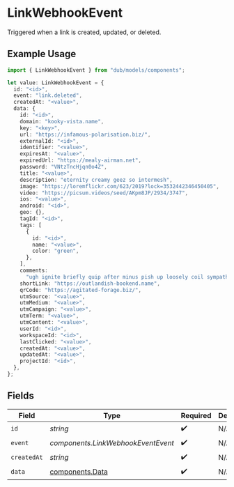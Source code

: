 # LinkWebhookEvent

Triggered when a link is created, updated, or deleted.

## Example Usage

```typescript
import { LinkWebhookEvent } from "dub/models/components";

let value: LinkWebhookEvent = {
  id: "<id>",
  event: "link.deleted",
  createdAt: "<value>",
  data: {
    id: "<id>",
    domain: "kooky-vista.name",
    key: "<key>",
    url: "https://infamous-polarisation.biz/",
    externalId: "<id>",
    identifier: "<value>",
    expiresAt: "<value>",
    expiredUrl: "https://mealy-airman.net",
    password: "VNtzTncHjqn0o4Z",
    title: "<value>",
    description: "eternity creamy geez so intermesh",
    image: "https://loremflickr.com/623/2019?lock=3532442346450405",
    video: "https://picsum.videos/seed/AKpm8JP/2934/3747",
    ios: "<value>",
    android: "<id>",
    geo: {},
    tagId: "<id>",
    tags: [
      {
        id: "<id>",
        name: "<value>",
        color: "green",
      },
    ],
    comments:
      "ugh ignite briefly quip after minus pish up loosely coil sympathetically whether convoke confirm mid individual reboot",
    shortLink: "https://outlandish-bookend.name",
    qrCode: "https://agitated-forage.biz/",
    utmSource: "<value>",
    utmMedium: "<value>",
    utmCampaign: "<value>",
    utmTerm: "<value>",
    utmContent: "<value>",
    userId: "<id>",
    workspaceId: "<id>",
    lastClicked: "<value>",
    createdAt: "<value>",
    updatedAt: "<value>",
    projectId: "<id>",
  },
};
```

## Fields

| Field                                              | Type                                               | Required                                           | Description                                        |
| -------------------------------------------------- | -------------------------------------------------- | -------------------------------------------------- | -------------------------------------------------- |
| `id`                                               | *string*                                           | :heavy_check_mark:                                 | N/A                                                |
| `event`                                            | *components.LinkWebhookEventEvent*                 | :heavy_check_mark:                                 | N/A                                                |
| `createdAt`                                        | *string*                                           | :heavy_check_mark:                                 | N/A                                                |
| `data`                                             | [components.Data](../../models/components/data.md) | :heavy_check_mark:                                 | N/A                                                |